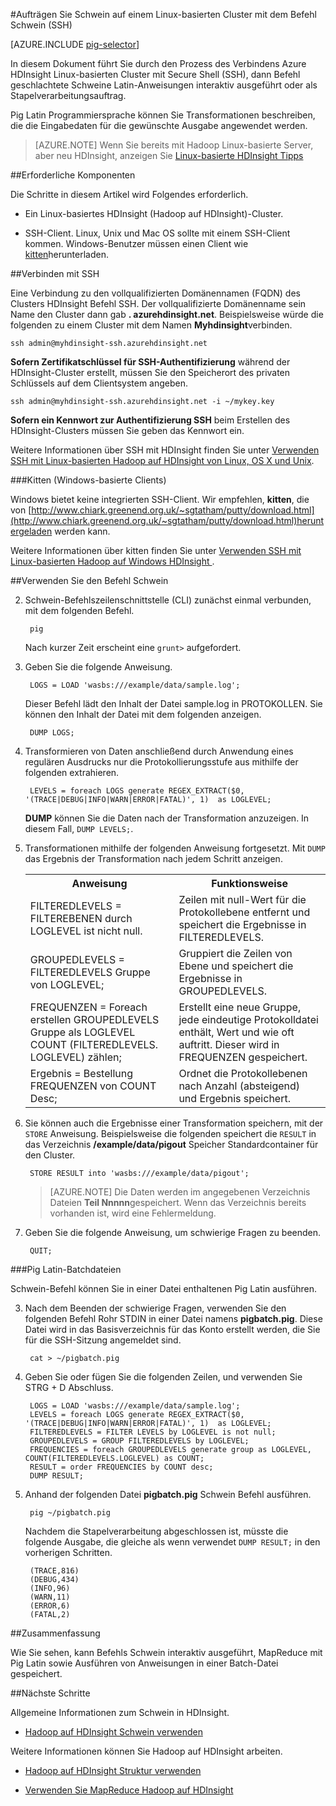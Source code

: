 <properties
   pageTitle="Verwenden Sie Hadoop Schwein mit SSH auf einem Cluster HDInsight | Microsoft Azure"
   description="Erfahren Sie, wie eine Verbindung zu einem Linux-basierten Hadoop Cluster mit SSH und dann mit dem Befehl Schwein Pig Latin-Anweisungen interaktiv ausgeführt oder als Stapelverarbeitungsauftrag."
   services="hdinsight"
   documentationCenter=""
   authors="Blackmist"
   manager="jhubbard"
   editor="cgronlun"
    tags="azure-portal"/>

<tags
   ms.service="hdinsight"
   ms.devlang="na"
   ms.topic="article"
   ms.tgt_pltfrm="na"
   ms.workload="big-data"
   ms.date="10/11/2016"
   ms.author="larryfr"/>

#<a name="run-pig-jobs-on-a-linux-based-cluster-with-the-pig-command-ssh"></a>Aufträgen Sie Schwein auf einem Linux-basierten Cluster mit dem Befehl Schwein (SSH)

[AZURE.INCLUDE [pig-selector](../../includes/hdinsight-selector-use-pig.md)]

In diesem Dokument führt Sie durch den Prozess des Verbindens Azure HDInsight Linux-basierten Cluster mit Secure Shell (SSH), dann Befehl geschlachtete Schweine Latin-Anweisungen interaktiv ausgeführt oder als Stapelverarbeitungsauftrag.

Pig Latin Programmiersprache können Sie Transformationen beschreiben, die die Eingabedaten für die gewünschte Ausgabe angewendet werden.

> [AZURE.NOTE] Wenn Sie bereits mit Hadoop Linux-basierte Server, aber neu HDInsight, anzeigen Sie [Linux-basierte HDInsight Tipps](hdinsight-hadoop-linux-information.md)

##<a id="prereq"></a>Erforderliche Komponenten

Die Schritte in diesem Artikel wird Folgendes erforderlich.

* Ein Linux-basiertes HDInsight (Hadoop auf HDInsight)-Cluster.

* SSH-Client. Linux, Unix und Mac OS sollte mit einem SSH-Client kommen. Windows-Benutzer müssen einen Client wie [kitten](http://www.chiark.greenend.org.uk/~sgtatham/putty/download.html)herunterladen.

##<a id="ssh"></a>Verbinden mit SSH

Eine Verbindung zu den vollqualifizierten Domänennamen (FQDN) des Clusters HDInsight Befehl SSH. Der vollqualifizierte Domänenname sein Name den Cluster dann gab **. azurehdinsight.net**. Beispielsweise würde die folgenden zu einem Cluster mit dem Namen **Myhdinsight**verbinden.

    ssh admin@myhdinsight-ssh.azurehdinsight.net

**Sofern Zertifikatschlüssel für SSH-Authentifizierung** während der HDInsight-Cluster erstellt, müssen Sie den Speicherort des privaten Schlüssels auf dem Clientsystem angeben.

    ssh admin@myhdinsight-ssh.azurehdinsight.net -i ~/mykey.key

**Sofern ein Kennwort zur Authentifizierung SSH** beim Erstellen des HDInsight-Clusters müssen Sie geben das Kennwort ein.

Weitere Informationen über SSH mit HDInsight finden Sie unter [Verwenden SSH mit Linux-basierten Hadoop auf HDInsight von Linux, OS X und Unix](hdinsight-hadoop-linux-use-ssh-unix.md).

###<a name="putty-windows-based-clients"></a>Kitten (Windows-basierte Clients)

Windows bietet keine integrierten SSH-Client. Wir empfehlen, **kitten**, die von [http://www.chiark.greenend.org.uk/~sgtatham/putty/download.html](http://www.chiark.greenend.org.uk/~sgtatham/putty/download.html)heruntergeladen werden kann.

Weitere Informationen über kitten finden Sie unter [Verwenden SSH mit Linux-basierten Hadoop auf Windows HDInsight ](hdinsight-hadoop-linux-use-ssh-windows.md).

##<a id="pig"></a>Verwenden Sie den Befehl Schwein

2. Schwein-Befehlszeilenschnittstelle (CLI) zunächst einmal verbunden, mit dem folgenden Befehl.

        pig

    Nach kurzer Zeit erscheint eine `grunt>` aufgefordert.

3. Geben Sie die folgende Anweisung.

        LOGS = LOAD 'wasbs:///example/data/sample.log';

    Dieser Befehl lädt den Inhalt der Datei sample.log in PROTOKOLLEN. Sie können den Inhalt der Datei mit dem folgenden anzeigen.

        DUMP LOGS;

4. Transformieren von Daten anschließend durch Anwendung eines regulären Ausdrucks nur die Protokollierungsstufe aus mithilfe der folgenden extrahieren.

        LEVELS = foreach LOGS generate REGEX_EXTRACT($0, '(TRACE|DEBUG|INFO|WARN|ERROR|FATAL)', 1)  as LOGLEVEL;

    **DUMP** können Sie die Daten nach der Transformation anzuzeigen. In diesem Fall, `DUMP LEVELS;`.

5. Transformationen mithilfe der folgenden Anweisung fortgesetzt. Mit `DUMP` das Ergebnis der Transformation nach jedem Schritt anzeigen.

    <table>
    <tr>
    <th>Anweisung</th><th>Funktionsweise</th>
    </tr>
    <tr>
    <td>FILTEREDLEVELS = FILTEREBENEN durch LOGLEVEL ist nicht null.</td><td>Zeilen mit null-Wert für die Protokollebene entfernt und speichert die Ergebnisse in FILTEREDLEVELS.</td>
    </tr>
    <tr>
    <td>GROUPEDLEVELS = FILTEREDLEVELS Gruppe von LOGLEVEL;</td><td>Gruppiert die Zeilen von Ebene und speichert die Ergebnisse in GROUPEDLEVELS.</td>
    </tr>
    <tr>
    <td>FREQUENZEN = Foreach erstellen GROUPEDLEVELS Gruppe als LOGLEVEL COUNT (FILTEREDLEVELS. LOGLEVEL) zählen;</td><td>Erstellt eine neue Gruppe, jede eindeutige Protokolldatei enthält, Wert und wie oft auftritt. Dieser wird in FREQUENZEN gespeichert.</td>
    </tr>
    <tr>
    <td>Ergebnis = Bestellung FREQUENZEN von COUNT Desc;</td><td>Ordnet die Protokollebenen nach Anzahl (absteigend) und Ergebnis speichert.</td>
    </tr>
    </table>

6. Sie können auch die Ergebnisse einer Transformation speichern, mit der `STORE` Anweisung. Beispielsweise die folgenden speichert die `RESULT` in das Verzeichnis **/example/data/pigout** Speicher Standardcontainer für den Cluster.

        STORE RESULT into 'wasbs:///example/data/pigout';

    > [AZURE.NOTE] Die Daten werden im angegebenen Verzeichnis Dateien **Teil Nnnnn**gespeichert. Wenn das Verzeichnis bereits vorhanden ist, wird eine Fehlermeldung.

7. Geben Sie die folgende Anweisung, um schwierige Fragen zu beenden.

        QUIT;

###<a name="pig-latin-batch-files"></a>Pig Latin-Batchdateien

Schwein-Befehl können Sie in einer Datei enthaltenen Pig Latin ausführen.

3. Nach dem Beenden der schwierige Fragen, verwenden Sie den folgenden Befehl Rohr STDIN in einer Datei namens **pigbatch.pig**. Diese Datei wird in das Basisverzeichnis für das Konto erstellt werden, die Sie für die SSH-Sitzung angemeldet sind.

        cat > ~/pigbatch.pig

4. Geben Sie oder fügen Sie die folgenden Zeilen, und verwenden Sie STRG + D Abschluss.

        LOGS = LOAD 'wasbs:///example/data/sample.log';
        LEVELS = foreach LOGS generate REGEX_EXTRACT($0, '(TRACE|DEBUG|INFO|WARN|ERROR|FATAL)', 1)  as LOGLEVEL;
        FILTEREDLEVELS = FILTER LEVELS by LOGLEVEL is not null;
        GROUPEDLEVELS = GROUP FILTEREDLEVELS by LOGLEVEL;
        FREQUENCIES = foreach GROUPEDLEVELS generate group as LOGLEVEL, COUNT(FILTEREDLEVELS.LOGLEVEL) as COUNT;
        RESULT = order FREQUENCIES by COUNT desc;
        DUMP RESULT;

5. Anhand der folgenden Datei **pigbatch.pig** Schwein Befehl ausführen.

        pig ~/pigbatch.pig

    Nachdem die Stapelverarbeitung abgeschlossen ist, müsste die folgende Ausgabe, die gleiche als wenn verwendet `DUMP RESULT;` in den vorherigen Schritten.

        (TRACE,816)
        (DEBUG,434)
        (INFO,96)
        (WARN,11)
        (ERROR,6)
        (FATAL,2)

##<a id="summary"></a>Zusammenfassung

Wie Sie sehen, kann Befehls Schwein interaktiv ausgeführt, MapReduce mit Pig Latin sowie Ausführen von Anweisungen in einer Batch-Datei gespeichert.

##<a id="nextsteps"></a>Nächste Schritte

Allgemeine Informationen zum Schwein in HDInsight.

* [Hadoop auf HDInsight Schwein verwenden](hdinsight-use-pig.md)

Weitere Informationen können Sie Hadoop auf HDInsight arbeiten.

* [Hadoop auf HDInsight Struktur verwenden](hdinsight-use-hive.md)

* [Verwenden Sie MapReduce Hadoop auf HDInsight](hdinsight-use-mapreduce.md)
